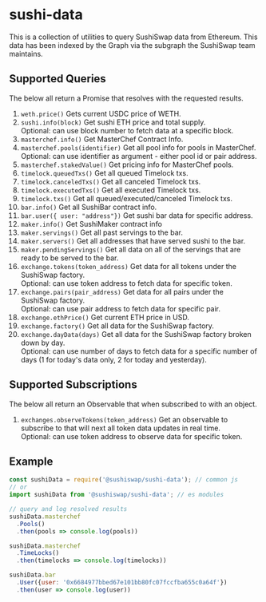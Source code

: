 # sushi-data

This is a collection of utilities to query SushiSwap data from Ethereum. This
data has been indexed by the Graph via the subgraph the SushiSwap team maintains.

## Supported Queries

The below all return a Promise that resolves with the requested results.

1. `weth.price()` Gets current USDC price of WETH.
2. `sushi.info(block)` Get sushi ETH price and total supply.  
    Optional: can use block number to fetch data at a specific block.
3. `masterchef.info()` Get MasterChef Contract Info.
4. `masterchef.pools(identifier)` Get all pool info for pools in MasterChef.  
    Optional: can use identifier as argument - either pool id or pair address.
5. `masterchef.stakedValue()` Get pricing info for MasterChef pools.
6. `timelock.queuedTxs()` Get all queued Timelock txs.
7. `timelock.canceledTxs()` Get all canceled Timelock txs.
8. `timelock.executedTxs()` Get all executed Timelock txs.
9. `timelock.txs()` Get all queued/executed/canceled Timelock txs.
10. `bar.info()` Get all SushiBar contract info.
11. `bar.user({ user: "address"})` Get sushi bar data for specific address.
12. `maker.info()` Get SushiMaker contract info
13. `maker.servings()` Get all past servings to the bar.
14. `maker.servers()` Get all addresses that have served sushi to the bar.
15. `maker.pendingServings()` Get all data on all of the servings that are ready to be served to the bar.
16. `exchange.tokens(token_address)` Get data for all tokens under the SushiSwap factory.  
    Optional: can use token address to fetch data for specific token.
17. `exchange.pairs(pair_address)` Get data for all pairs under the SushiSwap factory.  
    Optional: can use pair address to fetch data for specific pair.
18. `exchange.ethPrice()` Get current ETH price in USD.
19. `exchange.factory()` Get all data for the SushiSwap factory.
20. `exchange.dayData(days)` Get all data for the SushiSwap factory broken down by day.  
    Optional: can use number of days to fetch data for a specific number of days (1 for today's data only, 2 for today and yesterday).

## Supported Subscriptions
The below all return an Observable that when subscribed to with an object.

1. `exchanges.observeTokens(token_address)` Get an observable to subscribe to that will next all token data updates in real time.  
Optional: can use token address to observe data for specific token.

## Example

```javascript
const sushiData = require('@sushiswap/sushi-data'); // common js
// or
import sushiData from '@sushiswap/sushi-data'; // es modules

// query and log resolved results
sushiData.masterchef
  .Pools()
  .then(pools => console.log(pools))

sushiData.masterchef
  .TimeLocks()
  .then(timelocks => console.log(timelocks))

sushiData.bar
  .User({user: '0x6684977bbed67e101bb80fc07fccfba655c0a64f'})
  .then(user => console.log(user))
```
